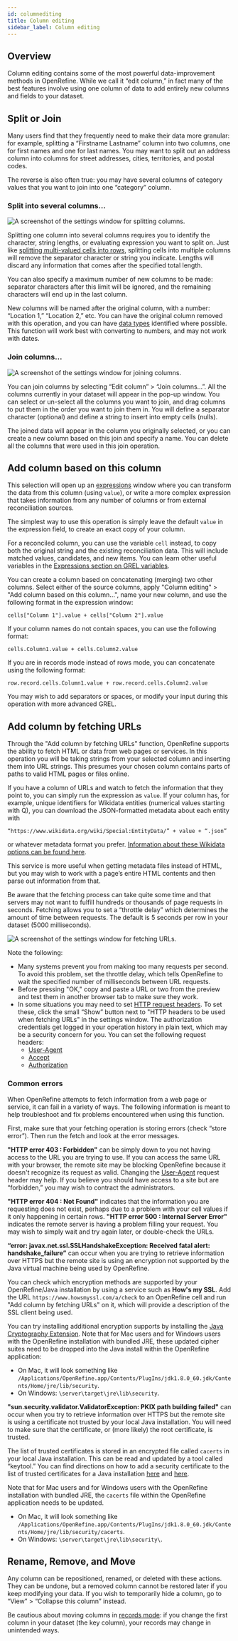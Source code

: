 ```yaml
---
id: columnediting
title: Column editing
sidebar_label: Column editing
---
```


## Overview

Column editing contains some of the most powerful data-improvement methods in OpenRefine. While we call it “edit column,” in fact many of the best features involve using one column of data to add entirely new columns and fields to your dataset. 

## Split or Join

Many users find that they frequently need to make their data more granular: for example, splitting a “Firstname Lastname” column into two columns, one for first names and one for last names. You may want to split out an address column into columns for street addresses, cities, territories, and postal codes. 

The reverse is also often true: you may have several columns of category values that you want to join into one “category” column. 

### Split into several columns...

![A screenshot of the settings window for splitting columns.](/img/columnsplit.png)

Splitting one column into several columns requires you to identify the character, string lengths, or evaluating expression you want to split on. Just like [splitting multi-valued cells into rows](cellediting#split-multi-valued-cells), splitting cells into multiple columns will remove the separator character or string you indicate. Lengths will discard any information that comes after the specified total length. 

You can also specify a maximum number of new columns to be made: separator characters after this limit will be ignored, and the remaining characters will end up in the last column.

New columns will be named after the original column, with a number: “Location 1,” “Location 2,” etc. You can have the original column removed with this operation, and you can have [data types](exploring#data-types) identified where possible. This function will work best with converting to numbers, and may not work with dates.

### Join columns…

![A screenshot of the settings window for joining columns.](/img/columnjoin.png)

You can join columns by selecting “Edit column” > “Join columns…”. All the columns currently in your dataset will appear in the pop-up window. You can select or un-select all the columns you want to join, and drag columns to put them in the order you want to join them in. You will define a separator character (optional) and define a string to insert into empty cells (nulls). 

The joined data will appear in the column you originally selected, or you can create a new column based on this join and specify a name. You can delete all the columns that were used in this join operation. 

## Add column based on this column

This selection will open up an [expressions](expressions) window where you can transform the data from this column (using `value`), or write a more complex expression that takes information from any number of columns or from external reconciliation sources. 

The simplest way to use this operation is simply leave the default `value` in the expression field, to create an exact copy of your column. 

For a reconciled column, you can use the variable `cell` instead, to copy both the original string and the existing reconciliation data. This will include matched values, candidates, and new items. You can learn other useful variables in the [Expressions section on GREL variables](expressions#variables).

You can create a column based on concatenating (merging) two other columns. Select either of the source columns, apply "Column editing" > "Add column based on this column...", name your new column, and use the following format in the expression window:

```
cells["Column 1"].value + cells["Column 2"].value
```

If your column names do not contain spaces, you can use the following format:

```
cells.Column1.value + cells.Column2.value
```

If you are in records mode instead of rows mode, you can concatenate using the following format:

```
row.record.cells.Column1.value + row.record.cells.Column2.value
```

You may wish to add separators or spaces, or modify your input during this operation with more advanced GREL. 

## Add column by fetching URLs

Through the "Add column by fetching URLs" function, OpenRefine supports the ability to fetch HTML or data from web pages or services. In this operation you will be taking strings from your selected column and inserting them into URL strings. This presumes your chosen column contains parts of paths to valid HTML pages or files online. 

If you have a column of URLs and watch to fetch the information that they point to, you can simply run the expression as `value`. If your column has, for example, unique identifiers for Wikidata entities (numerical values starting with Q), you can download the JSON-formatted metadata about each entity with

```
“https://www.wikidata.org/wiki/Special:EntityData/” + value + “.json”
```

or whatever metadata format you prefer. [Information about these Wikidata options can be found here](https://www.wikidata.org/wiki/Wikidata:Data_access).

This service is more useful when getting metadata files instead of HTML, but you may wish to work with a page’s entire HTML contents and then parse out information from that. 

Be aware that the fetching process can take quite some time and that servers may not want to fulfill hundreds or thousands of page requests in seconds. Fetching allows you to set a “throttle delay” which determines the amount of time between requests. The default is 5 seconds per row in your dataset (5000 milliseconds).  

![A screenshot of the settings window for fetching URLs.](/img/fetchingURLs.png)

Note the following:

* Many systems prevent you from making too many requests per second. To avoid this problem, set the throttle delay, which tells OpenRefine to wait the specified number of milliseconds between URL requests.
* Before pressing "OK," copy and paste a URL or two from the preview and test them in another browser tab to make sure they work.
* In some situations you may need to set [HTTP request headers](https://developer.mozilla.org/en-US/docs/Web/HTTP/Headers). To set these, click the small “Show” button next to "HTTP headers to be used when fetching URLs" in the settings window. The authorization credentials get logged in your operation history in plain text, which may be a security concern for you. You can set the following request headers:
  * [User-Agent](https://developer.mozilla.org/en-US/docs/Web/HTTP/Headers/User-Agent)
  * [Accept](https://developer.mozilla.org/en-US/docs/Web/HTTP/Headers/Accept)
  * [Authorization](https://developer.mozilla.org/en-US/docs/Web/HTTP/Headers/Authorization)

### Common errors

When OpenRefine attempts to fetch information from a web page or service, it can fail in a variety of ways. The following information is meant to help troubleshoot and fix problems encountered when using this function.

First, make sure that your fetching operation is storing errors (check “store error”). Then run the fetch and look at the error messages. 

**"HTTP error 403 : Forbidden"** can be simply down to you not having access to the URL you are trying to use. If you can access the same URL with your browser, the remote site may be blocking OpenRefine because it doesn't recognize its request as valid. Changing the [User-Agent](https://developer.mozilla.org/en-US/docs/Web/HTTP/Headers/User-Agent) request header may help. If you believe you should have access to a site but are “forbidden,” you may wish to contract the administrators.

**"HTTP error 404 : Not Found"** indicates that the information you are requesting does not exist, perhaps due to a problem with your cell values if it only happening in certain rows. **"HTTP error 500 : Internal Server Error"** indicates the remote server is having a problem filling your request. You may wish to simply wait and try again later, or double-check the URLs. 

**“error: javax.net.ssl.SSLHandshakeException: Received fatal alert: handshake_failure”** can occur when you are trying to retrieve information over HTTPS but the remote site is using an encryption not supported by the Java virtual machine being used by OpenRefine.

You can check which encryption methods are supported by your OpenRefine/Java installation by using a service such as **How's my SSL**. Add the URL `https://www.howsmyssl.com/a/check` to an OpenRefine cell and run "Add column by fetching URLs" on it, which will provide a description of the SSL client being used. 

You can try installing additional encryption supports by installing the [Java Cryptography Extension](https://www.oracle.com/java/technologies/javase-jce8-downloads.html). 
Note that for Mac users and for Windows users with the OpenRefine installation with bundled JRE, these updated cipher suites need to be dropped into the Java install within the OpenRefine application: 

* On Mac, it will look something like `/Applications/OpenRefine.app/Contents/PlugIns/jdk1.8.0_60.jdk/Contents/Home/jre/lib/security`. 
* On Windows: `\server\target\jre\lib\security`.

**"sun.security.validator.ValidatorException: PKIX path building failed"** can occur when you try to retrieve information over HTTPS but the remote site is using a certificate not trusted by your local Java installation. You will need to make sure that the certificate, or (more likely) the root certificate, is trusted. 

The list of trusted certificates is stored in an encrypted file called `cacerts` in your local Java installation. This can be read and updated by a tool called “keytool.” You can find directions on how to add a security certificate to the list of trusted certificates for a Java installation [here](http://magicmonster.com/kb/prg/java/ssl/pkix_path_building_failed.html) and [here](http://javarevisited.blogspot.co.uk/2012/03/add-list-certficates-java-keystore.html).

Note that for Mac users and for Windows users with the OpenRefine installation with bundled JRE, the `cacerts` file within the OpenRefine application needs to be updated. 

* On Mac, it will look something like `/Applications/OpenRefine.app/Contents/PlugIns/jdk1.8.0_60.jdk/Contents/Home/jre/lib/security/cacerts`.
* On Windows: `\server\target\jre\lib\security\`.



## Rename, Remove, and Move

Any column can be repositioned, renamed, or deleted with these actions. They can be undone, but a removed column cannot be restored later if you keep modifying your data. If you wish to temporarily hide a column, go to “View” > “Collapse this column” instead. 

Be cautious about moving columns in [records mode](cellediting#rows-vs-records): if you change the first column in your dataset (the key column), your records may change in unintended ways. 
